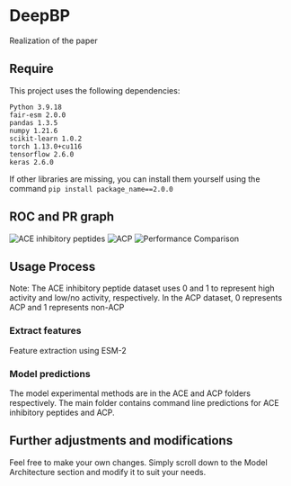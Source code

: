 # DeepBP
Realization of the paper
## Require
This project uses the following dependencies:
```
Python 3.9.18
fair-esm 2.0.0
pandas 1.3.5
numpy 1.21.6
scikit-learn 1.0.2
torch 1.13.0+cu116
tensorflow 2.6.0
keras 2.6.0
```
If other libraries are missing, you can install them yourself using the command `pip install package_name==2.0.0`
## ROC and PR graph
![ACE inhibitory peptides](https://github.com/Zhou-Jianren/bioactive-peptides/blob/main/image/ACE.jpeg)
![ACP](https://github.com/Zhou-Jianren/bioactive-peptides/blob/main/image/ACP.jpeg)
![Performance Comparison](https://github.com/Zhou-Jianren/bioactive-peptides/blob/main/image/polar.jpeg)
## Usage Process
Note: The ACE inhibitory peptide dataset uses 0 and 1 to represent high activity and low/no activity, respectively.
In the ACP dataset, 0 represents ACP and 1 represents non-ACP
### Extract features
Feature extraction using ESM-2
### Model predictions
The model experimental methods are in the ACE and ACP folders respectively. The main folder contains command line predictions for ACE inhibitory peptides and ACP.
## Further adjustments and modifications
Feel free to make your own changes. Simply scroll down to the Model Architecture section and modify it to suit your needs.
